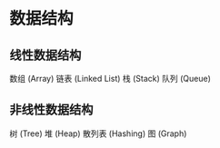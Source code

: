 # 数据结构

## 线性数据结构

数组 (Array)
链表 (Linked List)
栈 (Stack)
队列 (Queue)

## 非线性数据结构

树 (Tree)
堆 (Heap)
散列表 (Hashing)
图 (Graph)

